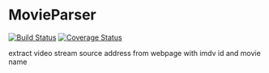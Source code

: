 # MovieParser

[![Build Status](https://travis-ci.org/gkiko/MovieParser.svg)](https://travis-ci.org/gkiko/MovieParser)
[![Coverage Status](https://coveralls.io/repos/gkiko/MovieParser/badge.svg)](https://coveralls.io/r/gkiko/MovieParser)

extract video stream source address from webpage with imdv id and movie name 
